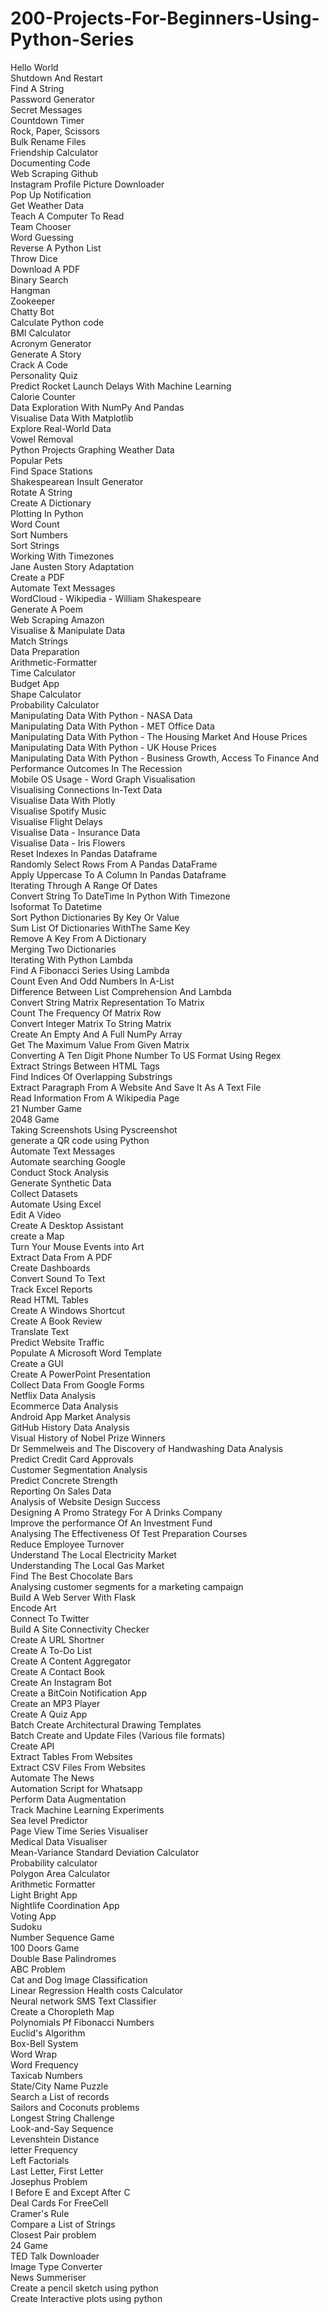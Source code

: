 # 200-Projects-For-Beginners-Using-Python-Series

Hello World <br>
Shutdown And Restart <br>
Find A String <br>
Password Generator <br>
Secret Messages <br>
Countdown Timer <br>
Rock, Paper, Scissors <br>
Bulk Rename Files <br>
Friendship Calculator <br>
Documenting Code <br>
Web Scraping Github <br>
Instagram Profile Picture Downloader <br>
Pop Up Notification <br>
Get Weather Data <br>
Teach A Computer To Read <br>
Team Chooser <br>
Word Guessing <br>
Reverse A Python List <br>
Throw Dice <br>
Download A PDF <br>
Binary Search <br>
Hangman <br>
Zookeeper <br>
Chatty Bot <br>
Calculate Python code <br>
BMI Calculator <br>
Acronym Generator <br>
Generate A Story <br>
Crack A Code <br>
Personality Quiz <br>
Predict Rocket Launch Delays With Machine Learning <br>
Calorie Counter <br>
Data Exploration With NumPy And Pandas <br>
Visualise Data With Matplotlib <br>
Explore Real-World Data <br>
Vowel Removal <br>
Python Projects Graphing Weather Data <br>
Popular Pets <br>
Find Space Stations <br>
Shakespearean Insult Generator <br>
Rotate A String <br>
Create A Dictionary <br>
Plotting In Python <br>
Word Count <br>
Sort Numbers <br>
Sort Strings <br>
Working With Timezones <br>
Jane Austen Story Adaptation <br>
Create a PDF <br>
Automate Text Messages <br>
WordCloud - Wikipedia - William Shakespeare <br>
Generate A Poem <br>
Web Scraping Amazon <br>
Visualise & Manipulate Data <br>
Match Strings <br>
Data Preparation <br>
Arithmetic-Formatter <br>
Time Calculator <br>
Budget App <br>
Shape Calculator <br>
Probability Calculator <br>
Manipulating Data With Python - NASA Data <br>
Manipulating Data With Python - MET Office Data <br>
Manipulating Data With Python - The Housing Market And House Prices  <br>
Manipulating Data With Python - UK House Prices <br>
Manipulating Data With Python - Business Growth, Access To Finance And Performance Outcomes In The Recession <br>
Mobile OS Usage - Word Graph Visualisation <br>
Visualising Connections In-Text Data <br>
Visualise Data With Plotly <br>
Visualise Spotify Music <br>
Visualise Flight Delays <br>
Visualise Data - Insurance Data <br>
Visualise Data - Iris Flowers <br>
Reset Indexes In Pandas Dataframe <br>
Randomly Select Rows From A Pandas DataFrame <br>
Apply Uppercase To A Column In Pandas Dataframe <br>
Iterating Through A Range Of Dates <br>
Convert String To DateTime In Python With Timezone <br>
Isoformat To Datetime <br>
Sort Python Dictionaries By Key Or Value <br>
Sum List Of Dictionaries WithThe Same Key <br>
Remove A Key From A Dictionary <br>
Merging Two Dictionaries <br>
Iterating With Python Lambda <br>
Find A Fibonacci Series Using Lambda <br>
Count Even And Odd Numbers In A-List <br>
Difference Between List Comprehension And Lambda <br>
Convert String Matrix Representation To Matrix <br>
Count The Frequency Of Matrix Row <br>
Convert Integer Matrix To String Matrix <br>
Create An Empty And A Full NumPy Array <br>
Get The Maximum Value From Given Matrix <br>
Converting A Ten Digit Phone Number To US Format Using Regex <br>
Extract Strings Between HTML Tags <br>
Find Indices Of Overlapping Substrings <br>
Extract Paragraph From A Website And Save It As A Text File <br> 
Read Information From A Wikipedia Page <br>
21 Number Game <br>
2048 Game <br>
Taking Screenshots Using Pyscreenshot <br>
generate a QR code using Python <br>
Automate Text Messages  <br>
Automate searching Google <br>
Conduct Stock Analysis <br>
Generate Synthetic Data <br>
Collect Datasets <br>
Automate Using Excel <br>
Edit A Video <br>
Create A Desktop Assistant <br>
create a Map <br>
Turn Your Mouse Events into Art <br>
Extract Data From A PDF <br>
Create Dashboards <br>
Convert Sound To Text <br>
Track Excel Reports <br>
Read HTML Tables <br>
Create A Windows Shortcut <br>
Create A Book Review <br>
Translate Text <br>
Predict Website Traffic <br>
Populate A Microsoft Word Template <br>
Create a GUI <br>
Create A PowerPoint Presentation <br>
Collect Data From Google Forms <br>
Netflix Data Analysis <br>
Ecommerce Data Analysis <br>
Android App Market Analysis <br>
GitHub History Data Analysis <br>
Visual History of Nobel Prize Winners <br>
Dr Semmelweis and The Discovery of Handwashing Data Analysis <br>
Predict Credit Card Approvals <br>
Customer Segmentation Analysis <br>
Predict Concrete Strength <br>
Reporting On Sales Data <br>
Analysis of Website Design Success <br>
Designing A Promo Strategy For  A Drinks Company <br>
Improve the performance Of An Investment Fund <br>
Analysing The Effectiveness Of Test Preparation Courses <br>
Reduce Employee Turnover <br>
Understand The Local Electricity Market <br>
Understanding The Local Gas Market <br>
Find The Best Chocolate Bars <br>
Analysing customer segments for a marketing campaign <br>
Build A Web Server With Flask <br>
Encode Art <br>
Connect To Twitter <br>
Build A Site Connectivity Checker <br>
Create A URL Shortner <br>
Create A To-Do List <br>
Create A Content Aggregator <br>
Create A Contact Book <br>
Create An Instagram Bot <br>
Create a BitCoin Notification App <br>
Create an MP3 Player <br>
Create A Quiz App <br>
Batch Create Architectural Drawing Templates <br>
Batch Create and Update Files (Various file formats) <br>
Create API <br>
Extract Tables From Websites <br>
Extract CSV Files From Websites <br>
Automate The News <br>
Automation Script for Whatsapp <br>
Perform Data Augmentation <br>
Track Machine Learning Experiments <br>
Sea level Predictor <br>
Page View Time Series Visualiser <br>
Medical Data Visualiser <br>
Mean-Variance Standard Deviation Calculator <br>
Probability calculator <br> 
Polygon Area Calculator <br>
Arithmetic Formatter <br>
Light Bright App <br>
Nightlife Coordination App <br>
Voting App <br>
Sudoku <br>
Number Sequence Game <br>
100 Doors Game <br>
Double Base Palindromes <br>
ABC Problem <br>
Cat and Dog Image Classification <br>
Linear Regression Health costs Calculator <br>
Neural network SMS Text Classifier <br>
Create a Choropleth Map <br>
Polynomials Pf Fibonacci Numbers <br>
Euclid's Algorithm <br>
Box-Bell System <br>
Word Wrap <br>
Word Frequency <br>
Taxicab Numbers <br>
State/City Name Puzzle <br>
Search a List of records <br>
Sailors and Coconuts problems <br>
Longest String Challenge <br>
Look-and-Say Sequence <br>
Levenshtein Distance <br>
letter Frequency <br>
Left Factorials <br>
Last Letter, First Letter <br>
Josephus Problem <br>
I Before E and Except After C <br>
Deal Cards For FreeCell <br>
Cramer's Rule <br>
Compare a List of Strings <br>
Closest Pair problem <br>
24 Game <br>
TED Talk Downloader  <br>
Image Type Converter <br>
News Summeriser <br>
Create a pencil sketch using python <br>
Create Interactive plots using python <br>

